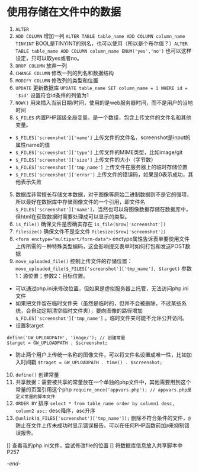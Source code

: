 # 使用存储在文件中的数据

1. `ALTER`  
  1. `ADD COLUMN` 增加一列 `ALTER TABLE table_name ADD COLUMN column_name TINYINT` BOOL是TINYINT的别名，也可以使用（所以是个布尔值？）`ALTER TABLE table_name ADD COLUMN column_name ENUM('yes','no')` 也可以这样设定，只可以取yes或者no。
  2. `DROP COLUMN` 放弃一列
  3. `CHANGE COLUMN` 修改一列的列名和数据结构
  4. `MODIFY COLUMN` 修改列的类型和位置
2. `UPDATE` 更新数据库 `UPDATE table_name SET column_name = 1 WHERE id = '$id'` 设置符合id条件的列值为1
3. `NOW()` 用来插入当前日期/时间，使用的是web服务器时间，而不是用户的当地时间
4. `$_FILES` 内置PHP超级全局变量。是一个数组，包含上传文件的文件名和其他变量。
  * `$_FILES['screenshot']['name']` 上传文件的文件名，screenshot是input的属性name的值
  * `$_FILES['screenshot']['type']` 上传文件的MIME类型，比如image/git
  * `$_FILES['screenshot']['size']` 上传文件的大小（字节数）
  * `$_FILES['screenshot']['tmp_name']` 上传文件在服务器上的临时存储位置
  * `$_FILES['screenshot']['error']` 上传文件的错误码，如果是0表示成功，其他表示失败
5. 数据库非常擅长存储文本数据，对于图像等原始二进制数据则不是它的强项，所以最好在数据库中存储图像文件的一个引用，即文件名 `$_FILES['screenshot']['name']`，当然也可以将图像数据存储在数据库中，但html在获取数据时需要处理成可以显示的类型。
6. `is_file()` 确保文件是否确实存在 `is_file($row['screenshot'])`
7. `filesize()` 确保文件不是空文件 `filesize($row['screenshot'])`
8. `<form enctype="multipart/form-data">` enctype属性告诉表单要使用文件上传所需的一种特殊类型编码，这会影响提交表单时如何打包和发送POST数据
9. `move_uploaded_file()` 控制上传文件的存储位置：`move_uploaded_file($_FILES['screenshot']['tmp_name'], $target)` 参数1：源位置；参数2：目标位置。
  * 可以通过php.ini来修改位置，但如果是虚拟服务器上托管，无法访问php.ini文件
  * 如果把文件留在临时文件夹（虽然是临时的，但并不会被删除，不过某些系统，会自动定期清空临时文件夹），要向图像的路径增加`$_FILES['screenshot']['tmp_name']` 。临时文件夹可能不允许公开访问。
  * 设置$target
  ```
  define('GW_UPLOADPATH', 'image/'); // 创建常量
  $target = GW_UPLOADPATH . $screenshot;
  ```
  * 防止两个用户上传统一名称的图像文件，可以将文件名设置成唯一性，比如加入时间戳 `$traget = GW_UPLOADPATH . time() . $screenshot;`
10. `define()` 创建常量
11. 共享数据：需要被共享的常量放在一个单独的php文件中，其他需要用到这个常量的页面引用这个php `require_once('appvars.php'); // appvars.php是定义常量的脚本文件`
12. `ORDER BY` 排序 `select * from table_name order by column1 desc, column2 asc;` desc降序，asc升序
13. `@unlink($_FILES['screenshot']['tmp_name']);` 删除不符合条件的文件，`@` 防止在文件上传未成功时显示错误报告。可以在任何PHP函数前加`@`来抑制错误报告。

[] 查看我的php.ini文件，尝试修改file的位置
[] 将数据库信息放入共享脚本中P257

*-end-*
